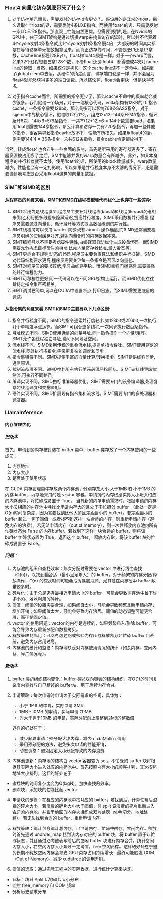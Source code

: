 ### Float4 向量化访存到底带来了什么？
1. 对于访存单元而言，需要发射的访存指令更少了。假设用的是正常的float，那么读取4个float的话，需要发射4条LD.E指令。而使用float4的话，只需要发射一条LD.E.128指令。那直观上性能自然更优。但需要说明的是，在Nvidia的GPU中，由于SIMT架构是通过切换warp来掩盖访存的延时，所以并不代表着4个cycle发射4条指令就比1个cycle发射1条指令慢4倍，大部分的时间其实都是在等待访存单元把数据拿回来，而真正访存的时间，不管是去L1还是L2拿数，cache line都是128Byte。float和float4都是一样。对于一个warp而言，如果32个线程想要去拿128个数，不管float还是float4，都得变成4次对cache line的读取，当然，如果仅仅是拷贝，这个cache line还不一定命中。如果到了global mem中去读，从硬件的角度而言，访存端口也是一样，并不会因为float4就能够获得更多的端口读数。所以结论是，float4会更快，但是快得不多。

2. 对于指令cache而言，所需要的指令更少了，那么icache不命中的概率就会减少很多。我们假设一个场景，对于一段核心代码，volta架构有12KB的L0 指令cache，一条指令需要128bit，那么最多可以容纳768条SASS指令，对于sgemm中的核心循环，假设取12行12列，组成12x12=144条FFMA指令，循环展开6次，144x6=576条指令，一共有(12+12)*6 = 144个数需要load，如果用float则需要144条指令，那么计算和访存一共有720条指令，再加一些其他的指令，很容易导致指令cache放不下，性能有所损失。如果用float4的话，则需要144/4 = 36条指令，总共612条指令，指令cache肯定能放得下。

当然，转成float4也会产生一些负面的影响，首先是所采用的寄存器更多了，寄存器资源被占用多了之后，SM中能够并发的warp数量会有所减少。此外，如果本身程序的并行粒度就不太够，使用float4的话，所使用的block数量减少，warp数量减少，性能也会有一定的影响。所以如果是并行粒度本身不太够的情况下，还是需要谨慎地考虑是否采用float4这样的向量化数据。


### SIMT和SIMD的区别
#### 从程序员的角度来看，SIMT和SIMD在编程模型和代码优化上也存在一些差异:

1. SIMT采用的是线程模型,程序员主要针对线程块(block)和线程(thread)的组织来优化,利用更多线程来隐藏延迟,提高并行粒度。SIMD采用数据并行模型,程序员需要通过向量化、循环展开等方式提高数据级别的并行性。
2. SIMT线程间可以使用 barrier 同步或者 atomic 操作通信,而SIMD通常需要程序员明确的使用缓存对齐,避免向量化时的内存数据冲突。
3. SIMT编程可以不需要考虑硬件特性,由编译器自动优化生成设备代码。而SIMD需要充分考虑目标硬件的特点,比如向量寄存器长度,最大带宽等。
4. SIMT更适合不规则,动态的代码,程序员主要负责算法和组织并行框架。SIMD对代码结构要求更高,程序员需要关注每一条指令是否可以向量化。
5. SIMT对程序员的要求较低,学习曲线更平稳。而SIMD编程门槛更高,需要较强的并行编程能力。
6. SIMT可移植性更好,同一代码可以在不同GPU架构上运行。而SIMD优化往往跟特定指令集严密相关。
7. SIMT调试更简单,可以在CUDA中设置断点,打印日志。而SIMD需要更底层的调试。

#### 从指令集的角度来看,SIMT和SIMD主要有以下几点区别:

1. 指令并行粒度不同。SIMD的指令通常并行度较小,如128bit或256bit,一次执行几个单精度浮点运算。而SIMT可组合更多线程,一次同步执行数百条指令。
2. 寻址模式不同。SIMD使用连续的向量寻址,同一指令操作一个向量/矩阵。SIMT允许各线程独立寻址,访问不同地址空间。
3. 流水线不同。SIMD采用传统的重叠流水线,提高单指令吞吐。SIMT使用更宽的流水线,同时执行多指令,需要更复杂的调度和同步。
4. 指令集特性不同。SIMD提供丰富的向量计算/转换指令。SIMT提供线程同步,通信原语。
5. 控制流处理不同。SIMD中的所有执行单元必须严格同步。SIMT支持线程级控制流,可执行不同路径。
6. 编译实现不同。SIMD由标准编译器优化。SIMT需要专门的设备编译器,处理复杂的线程调度和变量映射。
7. 硬件实现不同。SIMD扩展现有指令集和流水线。SIMT需要专门的多处理器和调度器。



### LlamaInference
#### 内存管理优化

##### 旧版本
首先，申请到的内存被封装在 buffer 类中，buffer 类存放了一个内存使用的一些成员：
1. 内存地址
2. 内存大小
3. 是否处于使用状态

在 CUDA 内存管理类中存放两个内存池，分别存放大小 大于1MB 和 小于1MB 的内存 buffer，内存池采用的是 vector 容器。申请到的内存根据实际大小进入相应的内存池中，将忙碌成员置于 True。
当有新的内存申请需求时，根据申请的内存大小去相应的内存池中寻找比申请内存大的且处于不忙碌的 buffer，（此处一定是O(n)时间复杂度，因为需要找到比他大的且差距最小的 buffer）。若差距最小的 buffer 超过一定了阈值，或者找不到这样一块合适的内存，则重新申请内存（避免内存的浪费）。若无法申请内存（out of memory），则一次性释放内存池内所有忙碌状态为 False 的内存buffer。若找到了这样一块合适的 buffer，则将该 buffer 忙碌状态置为 True，返回这个 buffer。
释放内存时，将该 buffer 块的忙碌成员置于 False。

##### 问题：
1. 内存池的组织和查找效率：每次分配时需要在 vector 中进行线性查找（O(n)），以找到最合适（最小且足够大）的 buffer。对于频繁的内存分配/释放操作，O(n) 的查找时间可能会成为性能瓶颈，尤其是在内存池中 buffer 数量较多时。
2. ​碎片化：由于总是选择最接近申请大小的 buffer，可能会导致内存池中留下许多小的、难以利用的碎片。
3. 阈值：阈值的设置需要合理，如果阈值太小，可能会导致频繁重新申请内存，增加开销；如果阈值太大，可能会导致内存浪费。阈值的动态调整可能更合理，而不是固定值。
4. vector 的使用问题：vector 的内存是连续的，如果频繁插入/删除 buffer，可能会导致内存重新分配和数据拷贝。
5. 释放策略的优化：可以考虑定期或根据内存压力释放部分非忙碌 buffer 回系统，避免内存占用过高。
6. 内存池的统计和监控：内存池缺乏对内存使用情况的统计（如总内存、空闲内存、碎片情况等）。


##### 新版本
1. buffer 类的组织结构变化：buffer 类以双向链表的结构组织，在O(1)的时间复杂度内查找与自己相邻的 buffer块，用于后续内存合并。
2. 申请策略：每次申请时申请大于实际需求的空间，具体为：
    - 小于 1MB 的申请，实际申请 2MB
    - 1MB - 10MB 的申请，实际申请 20MB
    - 为大于等于10MB 的申请，实际分配向上取整到2MB的整数倍

    这样的好处在于：
    - 减少频繁申请：预分配大块内存，减少 cudaMalloc 调用
    - 采用预分配的方法，避免多次申请的性能开销，
    - 动态调整：避免固定大小分配导致的内存浪费
3. 内存池更新：内存池的结构由 vector 容器变为 set。不忙碌的 buffer 块将根据其实际大小进入对应的内存池中。首先按照内存大小的顺序排列，其次按照地址大小排列。这样的好处在于
- 查找块的时间复杂度变为O(logN)，加快查找的效率。
- 删除块，添加块的性能比起 vector 

4. 申请块的步骤：在相应的内存池中找对应的 buffer，若找到后，计算使用后浪费的碎片大小，若浪费的碎片大小大于阈值，则 split 该浪费的碎片重新进入合适的内存池，并且于前面的内存块组织成双向链表（split切分，地址连续）。若无法找到合适的 buffer，重新申请内存。

5. 释放策略：统计信息统计总内存，已申请内存，忙碌中内存，空闲内存。释放时首先通过 unorder_map 找到该内存对应的 buffer 块，将 buffer 置于非忙碌状态，并且通过双向链表与前后的空闲 buffer 块进行内存合并。统计空闲内存大小，若空闲内存大小超过一定阈值，free 空闲内存。这样的好处在于避免长期不释放空闲内存会导致 GPU 内存占用持续增长，最终可能触发 OOM（Out of Memory）。减少 cudafree 的调用开销。

6. 阈值的选取：通过实际工程中的实际数据，进行统计计算来决定。
- 目标：统计 Split 后的碎片大小分布
- 监控 free_memory 和 OOM 频率
- 分析历史请求分布

